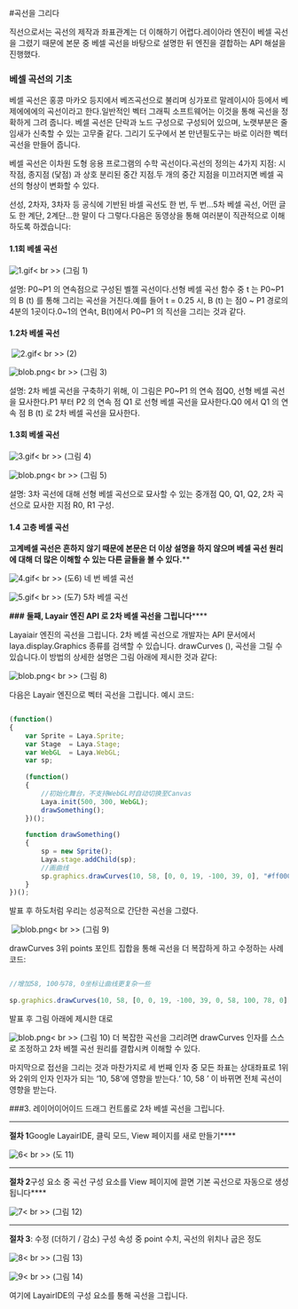 #곡선을 그리다



직선으로서는 곡선의 제작과 좌표관계는 더 이해하기 어렵다.레이아라 엔진이 베셀 곡선을 그렸기 때문에 본문 중 베셀 곡선을 바탕으로 설명한 뒤 엔진을 결합하는 API 해설을 진행했다.



### **베셀 곡선의 기초**

베셀 곡선은 홍콩 마카오 등지에서 베즈곡선으로 불리며 싱가포르 말레이시아 등에서 베제에에에의 곡선이라고 한다.일반적인 벡터 그래픽 소프트웨어는 이것을 통해 곡선을 정확하게 그려 줍니다. 베셀 곡선은 단락과 노드 구성으로 구성되어 있으며, 노랫부분은 줄임새가 신축할 수 있는 고무줄 같다. 그리기 도구에서 본 만년필도구는 바로 이러한 벡터 곡선을 만들어 줍니다.

베셀 곡선은 이차원 도형 응용 프로그램의 수학 곡선이다.곡선의 정의는 4가지 지점: 시작점, 종지점 (닻점) 과 상호 분리된 중간 지점.두 개의 중간 지점을 미끄러지면 베셀 곡선의 형상이 변화할 수 있다.

선성, 2차자, 3차자 등 공식에 기반된 바셀 곡선도 한 번, 두 번...5차 베셀 곡선, 어떤 글도 한 계단, 2계단...한 말이 다 그렇다.다음은 동영상을 통해 여러분이 직관적으로 이해하도록 하겠습니다:

#### **1.1회 베셀 곡선**

​![1.gif](gif/1.gif)< br >>
(그림 1)

설명: P0~P1 의 연속점으로 구성된 벨젤 곡선이다.선형 베셀 곡선 함수 중 t 는 P0~P1 의 B (t) 를 통해 그리는 곡선을 거친다.예를 들어 t = 0.25 시, B (t) 는 점0 ~ P1 경로의 4분의 1곳이다.0~1의 연속t, B(t)에서 P0~P1 의 직선을 그리는 것과 같다.

#### **1.2차 베셀 곡선**



​        ![2.gif](gif/2.gif)< br >>
(2)

​![blob.png](img/1.png)< br >>
(그림 3)

설명: 2차 베셀 곡선을 구축하기 위해, 이 그림은 P0~P1 의 연속 점Q0, 선형 베셀 곡선을 묘사한다.P1 부터 P2 의 연속 점 Q1 로 선형 베셀 곡선을 묘사한다.Q0 에서 Q1 의 연속 점 B (t) 로 2차 베셀 곡선을 묘사한다.

#### **1.3회 베셀 곡선**

​![3.gif](gif/3.gif)< br >>
(그림 4)

​![blob.png](img/2.png)< br >>
(그림 5)

설명: 3차 곡선에 대해 선형 베셀 곡선으로 묘사할 수 있는 중개점 Q0, Q1, Q2, 2차 곡선으로 묘사한 지점 R0, R1 구성.

#### **1.4 고층 베셀 곡선**

**고계베셀 곡선은 흔하지 않기 때문에 본문은 더 이상 설명을 하지 않으며 베셀 곡선 원리에 대해 더 많은 이해할 수 있는 다른 글들을 볼 수 있다.****

​![4.gif](gif/4.gif)< br >>
(도6) 네 번 베셀 곡선

​![5.gif](gif/5.gif)< br >>
(도7) 5차 베셀 곡선



**###** **둘째, Layair 엔진 API 로 2차 베셀 곡선을 그립니다******

Layaiair 엔진의 곡선을 그립니다. 2차 베셀 곡선으로 개발자는 API 문서에서 laya.display.Graphics 종류를 검색할 수 있습니다. drawCurves (), 곡선을 그릴 수 있습니다.이 방법의 상세한 설명은 그림 아래에 제시한 것과 같다:

​![blob.png](img/3.png)< br >>
(그림 8)

다음은 Layair 엔진으로 벡터 곡선을 그립니다. 예시 코드:


```javascript

(function()
{
    var Sprite = Laya.Sprite;
    var Stage  = Laya.Stage;
    var WebGL  = Laya.WebGL;
    var sp;
 
    (function()
    {
        //初始化舞台，不支持WebGL时自动切换至Canvas
        Laya.init(500, 300, WebGL);
        drawSomething();
    })();
 
    function drawSomething()
    {
        sp = new Sprite();
        Laya.stage.addChild(sp);
        //画曲线
        sp.graphics.drawCurves(10, 58, [0, 0, 19, -100, 39, 0], "#ff0000", 3);
    }
})();
```


발표 후 하도처럼 우리는 성공적으로 간단한 곡선을 그렸다.



​        ![blob.png](img/4.png)< br >>
(그림 9)

drawCurves 3위 points 포인트 집합을 통해 곡선을 더 복잡하게 하고 수정하는 사례 코드:


```javascript

//增加58, 100与78, 0坐标让曲线更复杂一些
   
sp.graphics.drawCurves(10, 58, [0, 0, 19, -100, 39, 0, 58, 100, 78, 0], "#ff0000", 3);
```


발표 후 그림 아래에 제시한 대로

​![blob.png](img/5.png)< br >>
(그림 10)
더 복잡한 곡선을 그리려면 drawCurves 인자를 스스로 조정하고 2차 베젤 곡선 원리를 결합시켜 이해할 수 있다.

마지막으로 접선을 그리는 것과 마찬가지로 세 번째 인자 중 모든 좌표는 상대좌표로 1위와 2위의 인자 인자가 되는 ‘10, 58’에 영향을 받는다.‘ 10, 58 ’ 이 바뀌면 전체 곡선이 영향을 받는다.



###3. 레이어이어이드 드래그 컨트롤로 2차 베셀 곡선을 그립니다.
****
​**절차 1**Google LayairIDE, 클릭 모드, View 페이지를 새로 만들기****

​![6](img/6.png)< br >>
(도 11)
****
**절차 2**구성 요소 중 곡선 구성 요소를 View 페이지에 끌면 기본 곡선으로 자동으로 생성됩니다****

​![7](img/7.png)< br >>
(그림 12)
****
**절차 3**: 수정 (더하기 / 감소) 구성 속성 중 point 수치, 곡선의 위치나 굽은 정도

​![8](img/8.png)< br >>
(그림 13)

​![9](img/9.png)< br >>
(그림 14)

여기에 LayairIDE의 구성 요소를 통해 곡선을 그립니다.